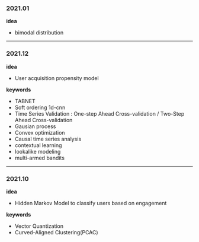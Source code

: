 ### 2021.01
**idea**
- bimodal distribution

---

### 2021.12

**idea**
- User acquisition propensity model

**keywords**    
- TABNET
- Soft ordering 1d-cnn
- Time Series Validation : One-step Ahead Cross-validation / Two-Step Ahead Cross-validation
- Gausian process
- Convex optimization
- Causal time series analysis
- contextual learning 
- lookalike modeling
- multi-armed bandits

---

### 2021.10

**idea**
- Hidden Markov Model to classify users based on engagement
  
**keywords**
- Vector Quantization
- Curved-Aligned Clustering(PCAC)